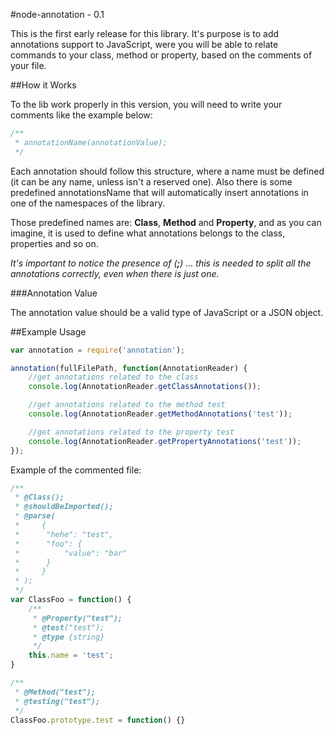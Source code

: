 #node-annotation - 0.1

This is the first early release for this library. It's purpose is to add annotations support to JavaScript, were you will be able to relate
commands to your class, method or property, based on the comments of your file.

##How it Works

To the lib work properly in this version, you will need to write your comments like the example below:

```javascript
/**
 * annotationName(annotationValue);
 */
```

Each annotation should follow this structure, where a name must be defined (it can be any name, unless isn't a reserved one). Also
there is some predefined annotationsName that will automatically insert annotations in one of the namespaces of the library.

Those predefined names are: **Class**, **Method** and **Property**, and as you can imagine, it is used to define what annotations belongs
to the class, properties and so on.

*It's important to notice the presence of (**;**) ... this is needed to split all the annotations correctly, even when there is just one.*

###Annotation Value

The annotation value should be a valid type of JavaScript or a JSON object.

##Example Usage

```javascript
var annotation = require('annotation');

annotation(fullFilePath, function(AnnotationReader) {
    //get annotations related to the class
    console.log(AnnotationReader.getClassAnnotations());

    //get annotations related to the method test
    console.log(AnnotationReader.getMethodAnnotations('test'));

    //get annotations related to the property test
    console.log(AnnotationReader.getPropertyAnnotations('test'));
});
```

Example of the commented file:

```javascript
/**
 * @Class();
 * @shouldBeImported();
 * @parse(
 *     {
 *      "hehe": "test",
 *      "foo": {
 *          "value": "bar"
 *      }
 *     }
 * );
 */
var ClassFoo = function() {
    /**
     * @Property("test");
     * @test("test");
     * @type {string}
     */
    this.name = 'test';
}

/**
 * @Method("test");
 * @testing("test");
 */
ClassFoo.prototype.test = function() {}
```